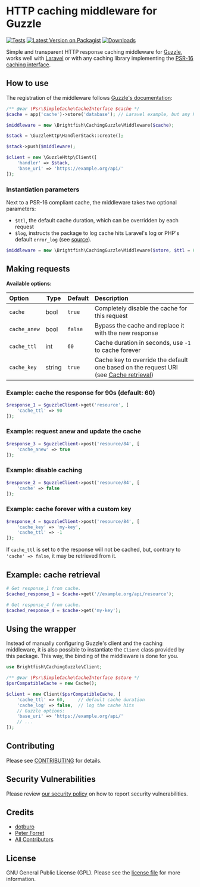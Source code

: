 # HTTP caching middleware for Guzzle

[![Tests](https://github.com/brightfish-be/caching-guzzle/workflows/Tests/badge.svg?event=push&style=flat-square)](https://github.com/brightfish-be/caching-guzzle/actions)
[![Latest Version on Packagist](https://img.shields.io/packagist/v/brightfish/caching-guzzle.svg?style=flat-square&label=Version)](https://packagist.org/packages/brightfish/caching-guzzle)
[![Downloads](https://img.shields.io/packagist/dt/brightfish/caching-guzzle?label=Downloads&style=flat-square)](https://packagist.org/packages/brightfish/caching-guzzle)

Simple and transparent HTTP response caching middleware for [Guzzle](https://github.com/guzzle/guzzle/), 
works well with [Laravel](https://github.com/laravel) or with any caching library 
implementing the [PSR-16 caching interface](https://www.php-fig.org/psr/psr-16/).  

## How to use
The registration of the middleware follows [Guzzle's documentation](http://docs.guzzlephp.org/en/stable/handlers-and-middleware.html#handlers):

```php
/** @var \Psr\SimpleCache\CacheInterface $cache */
$cache = app('cache')->store('database'); // Laravel example, but any PSR-16 cache will do

$middleware = new \Brightfish\CachingGuzzle\Middleware($cache);

$stack = \GuzzleHttp\HandlerStack::create();

$stack->push($middleware);

$client = new \GuzzleHttp\Client([
    'handler' => $stack,
    'base_uri' => 'https://example.org/api/'
]);
```

### Instantiation parameters
Next to a PSR-16 compliant cache, the middleware takes two optional parameters: 
- `$ttl`, the default cache duration, which can be overridden by each request
- `$log`, instructs the package to log cache hits Laravel's log or PHP's default `error_log` (see [source](https://github.com/brightfish-be/caching-guzzle/blob/c0e96ae157b4e17363eb76ee5996995fbf0bd4a5/src/Middleware.php#L168)).

```php
$middleware = new \Brightfish\CachingGuzzle\Middleware($store, $ttl = 60, $log = true);
```

## Making requests

**Available options:**   

| Option | Type | Default | Description |
|:-------|------|---------|:------------|
|`cache` | bool | `true` | Completely disable the cache for this request |
|`cache_anew` | bool | `false` | Bypass the cache and replace it with the new response |
|`cache_ttl` | int | `60` | Cache duration in seconds, use `-1` to cache forever |
|`cache_key` | string | `true` | Cache key to override the default one based on the request URI (see [Cache retrieval](https://github.com/brightfish-be/caching-guzzle#cache-retrieval)) |

### Example: cache the response for 90s (default: 60)
```php
$response_1 = $guzzleClient->get('resource', [
    'cache_ttl' => 90
]);
```
### Example: request anew and update the cache
```php
$response_3 = $guzzleClient->post('resource/84', [
    'cache_anew' => true
]);
```
### Example: disable caching
```php
$response_2 = $guzzleClient->post('resource/84', [
    'cache' => false
]);
```
### Example: cache forever with a custom key
```php
$response_4 = $guzzleClient->post('resource/84', [
    'cache_key' => 'my-key',
    'cache_ttl' => -1
]);
```
If `cache_ttl` is set to `0` the response will not be cached, but, contrary to `'cache' => false`, it may be retrieved from it.

## Example: cache retrieval
```php
# Get response_1 from cache.
$cached_response_1 = $cache->get('//example.org/api/resource');

# Get response_4 from cache.
$cached_response_4 = $cache->get('my-key');
```

## Using the wrapper
Instead of manually configuring Guzzle's client and the caching middleware, it is also possible to instantiate the `Client` class provided by this package. This way, the binding of the middleware is done for you.

```php
use Brightfish\CachingGuzzle\Client;

/** @var \Psr\SimpleCache\CacheInterface $store */
$psrCompatibleCache = new Cache();

$client = new Client($psrCompatibleCache, [
    'cache_ttl' => 60,	   // default cache duration
    'cache_log' => false,  // log the cache hits
    // Guzzle options:
    'base_uri' => 'https://example.org/api/'
    // ...
]);
```

## Contributing

Please see [CONTRIBUTING](.github/CONTRIBUTING.md) for details.

## Security Vulnerabilities

Please review [our security policy](../../security/policy) on how to report security vulnerabilities.

## Credits

- [dotburo](https://github.com/dotburo)
- [Peter Forret](https://github.com/pforret)
- [All Contributors](../../contributors)

## License

GNU General Public License (GPL). Please see the [license file](LICENSE.md) for more information.
